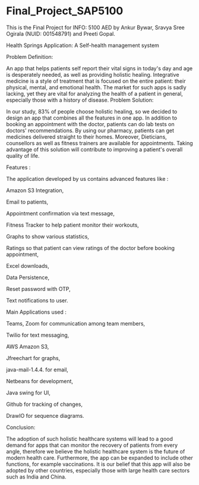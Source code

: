 # Final_Project_SAP5100
This is the Final Project for INFO: 5100 AED by Ankur Bywar, Sravya Sree Ogirala (NUID: 001548791) and Preeti Gopal.

Health Springs Application: A Self-health management system

Problem Definition:

An app that helps patients self report their vital signs in today's day and age is desperately needed, as well as providing holistic healing. Integrative medicine is a style of treatment that is focused on the entire patient: their physical, mental, and emotional health. The market for such apps is sadly lacking, yet they are vital for analyzing the health of a patient in general, especially those with a history of disease.
Problem Solution: 

In our study, 83% of people choose holistic healing, so we decided to design an app that combines all the features in one app. In addition to booking an appointment with the doctor, patients can do lab tests on doctors' recommendations. By using our pharmacy, patients can get medicines delivered straight to their homes. Moreover, Dieticians, counsellors as well as fitness trainers are available for appointments. Taking advantage of this solution will contribute to improving a patient's overall quality of life.

Features : 

The application developed by us contains advanced features like :

Amazon S3 Integration,

Email to patients,
 
Appointment confirmation via text message,

Fitness Tracker to help patient monitor their workouts,

Graphs to show various statistics,

Ratings so that patient can view ratings of the doctor before booking appointment,

Excel downloads,

Data Persistence,

Reset password with OTP,

Text notifications to user.






Main Applications used :

Teams, Zoom for communication among team members,

Twilio for text messaging,

AWS Amazon S3,

Jfreechart for graphs,

java-mail-1.4.4. for email,

Netbeans for development,

Java swing for UI,

Github for tracking of changes,

DrawIO for sequence diagrams.



Conclusion:

The adoption of such holistic healthcare systems will lead to a good demand for apps that can monitor the recovery of patients from every angle, therefore we believe the holistic healthcare system is the future of modern health care. Furthermore, the app can be expanded to include other functions, for example vaccinations. It is our belief that this app will also be adopted by other countries, especially those with large health care sectors such as India and China.


